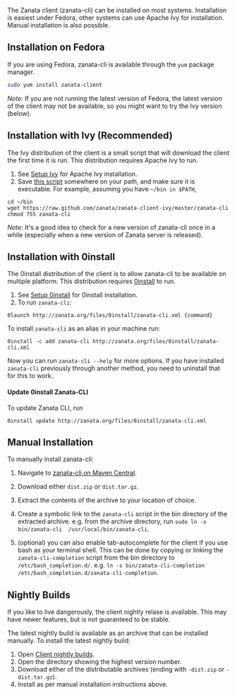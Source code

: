 The Zanata client (zanata-cli) can be installed on most systems. Installation is easiest under Fedora, other systems can use Apache Ivy for installation. Manual installation is also possible.


## Installation on Fedora

If you are using Fedora, zanata-cli is available through the `yum` package manager.

```bash
sudo yum install zanata-client
```

*Note:* If you are not running the latest version of Fedora, the latest version of the client may not be available, so you might want to try the Ivy version (below).

## Installation with Ivy (Recommended)

The Ivy distribution of the client is a small script that will download the client the first time it is run. This distribution requires Apache Ivy to run.

1. See [Setup Ivy](/ivy/setup) for Apache Ivy installation.
2. Save [this script](https://raw.github.com/zanata/zanata-client-ivy/master/zanata-cli) somewhere on your path, and make sure it is executable. For example, assuming you have `~/bin in $PATH`,

```
cd ~/bin
wget https://raw.github.com/zanata/zanata-client-ivy/master/zanata-cli
chmod 755 zanata-cli
```

*Note:* It's a good idea to check for a new version of zanata-cli once in a while (especially when a new version of Zanata server is released).


## Installation with 0install

The 0install distribution of the client is to allow zanata-cli to be available on multiple platform. This distribution requires [0install](http://0install.net/) to run.

1. See [Setup 0install](/0install/setup) for 0install installation.
2. To run `zanata-cli`:
```
0launch http://zanata.org/files/0install/zanata-cli.xml {command}
```

To install `zanata-cli` as an alias in your machine run:
```
0install -c add zanata-cli http://zanata.org/files/0install/zanata-cli.xml
```
Now you can run `zanata-cli --help` for more options. If you have installed `zanata-cli` previously through another method, you need to uninstall that for this to work.

#### Update 0install Zanata-CLI

To update Zanata CLI, run

```
0install update http://zanata.org/files/0install/zanata-cli.xml
```


## Manual Installation

To manually install zanata-cli:

 1. Navigate to [zanata-cli on Maven Central](http://search.maven.org/#search%7Cga%7C1%7Cg%3A%22org.zanata%22%20AND%20a%3A%22zanata-cli%22).
 1. Download either `dist.zip` or `dist.tar.gz`.

 1. Extract the contents of the archive to your location of choice.
 1. Create a symbolic link to the `zanata-cli` script in the bin directory of the extracted archive. e.g. from the archive directory, run `sudo ln -s bin/zanata-cli  /usr/local/bin/zanata-cli`.

 1. (optional) you can also enable tab-autocomplete for the client if you use bash as your terminal shell. This can be done by copying or linking the `zanata-cli-completion` script from the bin directory to `/etc/bash_completion.d/`. e.g. `ln -s bin/zanata-cli-completion /etc/bash_completion.d/zanata-cli-completion`.


## Nightly Builds

If you like to live dangerously, the client nightly relase is available. This may have newer features, but is not guaranteed to be stable.

The latest nightly build is available as an archive that can be installed manually. To install the latest nightly build:

 1. Open [Client nightly builds](http://repository-zanata.forge.cloudbees.com/snapshot/org/zanata/zanata-cli/).
 1. Open the directory showing the highest version number.
 1. Download either of the distributable archives (ending with `-dist.zip` or `-dist.tar.gz`).
 1. Install as per manual installation instructions above.